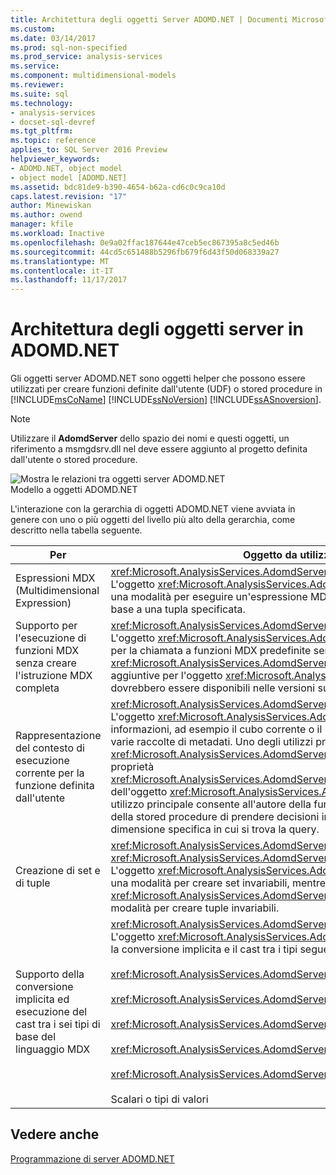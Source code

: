 ```yaml
---
title: Architettura degli oggetti Server ADOMD.NET | Documenti Microsoft
ms.custom: 
ms.date: 03/14/2017
ms.prod: sql-non-specified
ms.prod_service: analysis-services
ms.service: 
ms.component: multidimensional-models
ms.reviewer: 
ms.suite: sql
ms.technology:
- analysis-services
- docset-sql-devref
ms.tgt_pltfrm: 
ms.topic: reference
applies_to: SQL Server 2016 Preview
helpviewer_keywords:
- ADOMD.NET, object model
- object model [ADOMD.NET]
ms.assetid: bdc81de9-b390-4654-b62a-cd6c0c9ca10d
caps.latest.revision: "17"
author: Minewiskan
ms.author: owend
manager: kfile
ms.workload: Inactive
ms.openlocfilehash: 0e9a02ffac187644e47ceb5ec867395a8c5ed46b
ms.sourcegitcommit: 44cd5c651488b5296fb679f6d43f50d068339a27
ms.translationtype: MT
ms.contentlocale: it-IT
ms.lasthandoff: 11/17/2017
---
```

# <a name="adomdnet-server-object-architecture"></a>Architettura degli oggetti server in ADOMD.NET
  Gli oggetti server ADOMD.NET sono oggetti helper che possono essere utilizzati per creare funzioni definite dall'utente (UDF) o stored procedure in [!INCLUDE[msCoName](../../includes/msconame-md.md)] [!INCLUDE[ssNoVersion](../../includes/ssnoversion-md.md)] [!INCLUDE[ssASnoversion](../../includes/ssasnoversion-md.md)].  
  
> [!NOTE]  
>  Utilizzare il **AdomdServer** dello spazio dei nomi e questi oggetti, un riferimento a msmgdsrv.dll nel deve essere aggiunto al progetto definita dall'utente o stored procedure.  
  
 ![Mostra le relazioni tra oggetti server ADOMD.NET](../../analysis-services/multidimensional-models-adomd-net-server/media/adomdnetserverobjectmodel.gif "Mostra le relazioni tra oggetti server ADOMD.NET")  
Modello a oggetti ADOMD.NET  
  
 L'interazione con la gerarchia di oggetti ADOMD.NET viene avviata in genere con uno o più oggetti del livello più alto della gerarchia, come descritto nella tabella seguente.  
  
|Per|Oggetto da utilizzare|  
|--------|---------------------|  
|Espressioni MDX (Multidimensional Expression)|<xref:Microsoft.AnalysisServices.AdomdServer.Expression><br /> L'oggetto <xref:Microsoft.AnalysisServices.AdomdServer.Expression> fornisce una modalità per eseguire un'espressione MDX e valutare tale espressione in base a una tupla specificata.|  
|Supporto per l'esecuzione di funzioni MDX senza creare l'istruzione MDX completa|<xref:Microsoft.AnalysisServices.AdomdServer.MDX><br /> L'oggetto <xref:Microsoft.AnalysisServices.AdomdServer.MDX> è conveniente per la chiamata a funzioni MDX predefinite senza utilizzare l'oggetto <xref:Microsoft.AnalysisServices.AdomdServer.Expression>. Funzioni aggiuntive per l'oggetto <xref:Microsoft.AnalysisServices.AdomdServer.MDX> dovrebbero essere disponibili nelle versioni successive.|  
|Rappresentazione del contesto di esecuzione corrente per la funzione definita dall'utente|<xref:Microsoft.AnalysisServices.AdomdServer.Context><br /> L'oggetto <xref:Microsoft.AnalysisServices.AdomdServer.Context> espone informazioni, ad esempio il cubo corrente o il modello di data mining, e le varie raccolte di metadati. Uno degli utilizzi principali dell'oggetto <xref:Microsoft.AnalysisServices.AdomdServer.Context> è rappresentato dalla proprietà <xref:Microsoft.AnalysisServices.AdomdServer.Hierarchy.CurrentMember%2A> dell'oggetto <xref:Microsoft.AnalysisServices.AdomdServer.Hierarchy>. Tale utilizzo principale consente all'autore della funzione definita dall'utente o della stored procedure di prendere decisioni in base al membro di una dimensione specifica in cui si trova la query.|  
|Creazione di set e di tuple|<xref:Microsoft.AnalysisServices.AdomdServer.SetBuilder>, <xref:Microsoft.AnalysisServices.AdomdServer.TupleBuilder><br /> L'oggetto <xref:Microsoft.AnalysisServices.AdomdServer.SetBuilder> fornisce una modalità per creare set invariabili, mentre l'oggetto <xref:Microsoft.AnalysisServices.AdomdServer.TupleBuilder> fornisce una modalità per creare tuple invariabili.|  
|Supporto della conversione implicita ed esecuzione del cast tra i sei tipi di base del linguaggio MDX|<xref:Microsoft.AnalysisServices.AdomdServer.MDXValue><br /> L'oggetto <xref:Microsoft.AnalysisServices.AdomdServer.MDXValue> fornisce la conversione implicita e il cast tra i tipi seguenti:<br /><br /> <xref:Microsoft.AnalysisServices.AdomdServer.Hierarchy><br /><br /> <xref:Microsoft.AnalysisServices.AdomdServer.Level><br /><br /> <xref:Microsoft.AnalysisServices.AdomdServer.Member><br /><br /> <xref:Microsoft.AnalysisServices.AdomdServer.Tuple><br /><br /> <xref:Microsoft.AnalysisServices.AdomdServer.Set><br /><br /> Scalari o tipi di valori|  
  
## <a name="see-also"></a>Vedere anche  
 [Programmazione di server ADOMD.NET](../../analysis-services/multidimensional-models-adomd-net-server/adomd-net-server-programming.md)  
  
  
